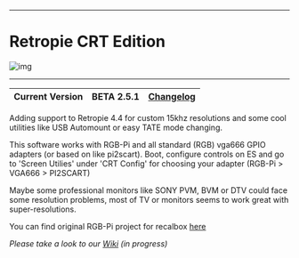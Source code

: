 ***
# Retropie CRT Edition

![img](https://github.com/krahsdevil/crt-for-retropie/blob/d398fe53a9e550c6aca72b926ea8c8a312aed028/logo.png?raw=true)
***
| Current Version  | BETA 2.5.1  | [Changelog](https://github.com/krahsdevil/crt-for-retropie/wiki/Changelogs)  |
|:---:|:---:|:---:|

Adding support to Retropie 4.4 for custom 15khz resolutions and some cool utilities like USB Automount or easy TATE mode changing.

This software works with RGB-Pi and all standard (RGB) vga666 GPIO adapters (or based on like pi2scart).
Boot, configure controls on ES and go to 'Screen Utilies' under 'CRT Config' for choosing your adapter (RGB-Pi > VGA666 > PI2SCART)

Maybe some professional monitors like SONY PVM, BVM or DTV could face some resolution problems, most of TV or monitors seems to work great with super-resolutions.

You can find original RGB-Pi project for recalbox [here](https://github.com/mortaca/RGB-Pi/)

_Please take a look to our [Wiki](https://github.com/krahsdevil/crt-for-retropie/wiki) (in progress)_
